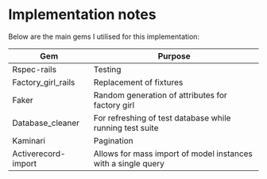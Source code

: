# Implementation notes

Below are the main gems I utilised for this implementation:

Gem | Purpose
---------- | -------
Rspec-rails| Testing
Factory_girl_rails | Replacement of fixtures
Faker | Random generation of attributes for factory girl
Database_cleaner | For refreshing of test database while running test suite
Kaminari | Pagination
Activerecord-import | Allows for mass import of model instances with a single query
